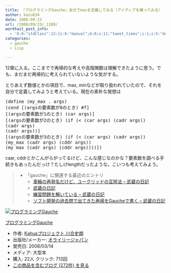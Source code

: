 ```yaml
---
title: 『プログラミングGauche』自分でmaxを定義してみる（アイディアを練ってみる）
author: kazu634
date: 2008-09-23
url: /2008/09/23/_1109/
wordtwit_post_info:
  - 'O:8:"stdClass":13:{s:6:"manual";b:0;s:11:"tweet_times";i:1;s:5:"delay";i:0;s:7:"enabled";i:1;s:10:"separation";s:2:"60";s:7:"version";s:3:"3.7";s:14:"tweet_template";b:0;s:6:"status";i:2;s:6:"result";a:0:{}s:13:"tweet_counter";i:2;s:13:"tweet_log_ids";a:1:{i:0;i:4293;}s:9:"hash_tags";a:0:{}s:8:"accounts";a:1:{i:0;s:7:"kazu634";}}'
categories:
  - gauche
  - Lisp

---
```

<div class="section">
<p>
    12章に入る。ここまでで再帰的な考えや高階関数は理解できたように思う。でも、まだまだ再帰的に考えられていないような気がする。
</p>
  
<p>
    とりあえず数値とかの項目で、max, minなどが取り扱われていたので、それを自分で定義してみようと考えている。現在の素朴な発想は
</p>
  
<pre class="syntax-highlight">
<span class="synSpecial">(</span>define <span class="synSpecial">(</span>my_max<span class="synStatement"> . </span>args<span class="synSpecial">)</span>
<span class="synSpecial">(</span><span class="synStatement">cond</span> [<span class="synSpecial">(</span>argsの要素数が0のとき<span class="synSpecial">)</span> #f]
[<span class="synSpecial">(</span>argsの要素数が1のとき<span class="synSpecial">)</span> <span class="synSpecial">(</span><span class="synStatement">car</span> args<span class="synSpecial">)</span>]
[<span class="synSpecial">(</span>argsの要素数が2のとき<span class="synSpecial">)</span> <span class="synSpecial">(</span><span class="synStatement">if</span> <span class="synSpecial">(</span><span class="synStatement">&#60;</span> <span class="synSpecial">(</span><span class="synStatement">car</span> args<span class="synSpecial">)</span> <span class="synSpecial">(</span><span class="synStatement">cadr</span> args<span class="synSpecial">))</span>
<span class="synSpecial">(</span><span class="synStatement">cadr</span> args<span class="synSpecial">)</span>
<span class="synSpecial">(</span><span class="synStatement">cadr</span> args<span class="synSpecial">))</span>]
[<span class="synSpecial">(</span>argsの要素数が3のとき<span class="synSpecial">)</span> <span class="synSpecial">(</span><span class="synStatement">if</span> <span class="synSpecial">(</span><span class="synStatement">&#60;</span> <span class="synSpecial">(</span><span class="synStatement">car</span> args<span class="synSpecial">)</span> <span class="synSpecial">(</span><span class="synStatement">cadr</span> args<span class="synSpecial">))</span>
<span class="synSpecial">(</span>my_max <span class="synSpecial">(</span><span class="synStatement">cadr</span> args<span class="synSpecial">)</span> <span class="synSpecial">(</span><span class="synStatement">cddr</span> args<span class="synSpecial">))</span>
<span class="synSpecial">(</span>my_max <span class="synSpecial">(</span><span class="synStatement">cadr</span> args<span class="synSpecial">)</span> <span class="synSpecial">(</span><span class="synStatement">cddr</span> args<span class="synSpecial">))))</span>]<span class="synSpecial">)</span>
</pre>
  
<p>
    caar, cddrとかこんがらがってるけど、こんな感じなのかな？要素数を調べる手続きもあったんだっけ？たしけlengthだったような。こいつも考えてみよう。
</p>
  
<blockquote>
<ul>
<li>
        「gauche」に関連する最近のエントリ <ul>
<li>
<a href="http://d.hatena.ne.jp/sirocco634/20080921/1221983678" onclick="__gaTracker('send', 'event', 'outbound-article', 'http://d.hatena.ne.jp/sirocco634/20080921/1221983678', ' 車輪の再発名だけど、ユークリッドの互除法 &#8211; 武蔵の日記');" target="_blank"> 車輪の再発名だけど、ユークリッドの互除法 &#8211; 武蔵の日記</a>
</li>
<li>
<a href="http://d.hatena.ne.jp/sirocco634/20080915/4062138271" onclick="__gaTracker('send', 'event', 'outbound-article', 'http://d.hatena.ne.jp/sirocco634/20080915/4062138271', '武蔵の日記');" target="_blank">武蔵の日記</a>
</li>
<li>
<a href="http://d.hatena.ne.jp/sirocco634/20080907/1220766982" onclick="__gaTracker('send', 'event', 'outbound-article', 'http://d.hatena.ne.jp/sirocco634/20080907/1220766982', ' 練習問題を解いている &#8211; 武蔵の日記');" target="_blank"> 練習問題を解いている &#8211; 武蔵の日記</a>
</li>
<li>
<a href="http://d.hatena.ne.jp/sirocco634/20080906/1220709106" onclick="__gaTracker('send', 'event', 'outbound-article', 'http://d.hatena.ne.jp/sirocco634/20080906/1220709106', ' ソフト開発の過去問で出てきた再帰をGaucheで書く &#8211; 武蔵の日記');" target="_blank"> ソフト開発の過去問で出てきた再帰をGaucheで書く &#8211; 武蔵の日記</a>
</li>
</ul>
</li>
</ul>
</blockquote>
  
<div class="hatena-asin-detail">
<a href="http://www.amazon.co.jp/dp/4873113482/?tag=hatena_st1-22&ascsubtag=d-7ibv" onclick="__gaTracker('send', 'event', 'outbound-article', 'http://www.amazon.co.jp/dp/4873113482/?tag=hatena_st1-22&ascsubtag=d-7ibv', '');"><img src="https://images-na.ssl-images-amazon.com/images/I/51Exg14b4uL._SL160_.jpg" class="hatena-asin-detail-image" alt="プログラミングGauche" title="プログラミングGauche" /></a></p> 
    
<div class="hatena-asin-detail-info">
<p class="hatena-asin-detail-title">
<a href="http://www.amazon.co.jp/dp/4873113482/?tag=hatena_st1-22&ascsubtag=d-7ibv" onclick="__gaTracker('send', 'event', 'outbound-article', 'http://www.amazon.co.jp/dp/4873113482/?tag=hatena_st1-22&ascsubtag=d-7ibv', 'プログラミングGauche');">プログラミングGauche</a>
</p>
      
<ul>
<li>
<span class="hatena-asin-detail-label">作者:</span> <a href="http://d.hatena.ne.jp/keyword/Kahua%A5%D7%A5%ED%A5%B8%A5%A7%A5%AF%A5%C8" onclick="__gaTracker('send', 'event', 'outbound-article', 'http://d.hatena.ne.jp/keyword/Kahua%A5%D7%A5%ED%A5%B8%A5%A7%A5%AF%A5%C8', 'Kahuaプロジェクト');" class="keyword">Kahuaプロジェクト</a>,<a href="http://d.hatena.ne.jp/keyword/%C0%EE%B9%E7%BB%CB%CF%AF" onclick="__gaTracker('send', 'event', 'outbound-article', 'http://d.hatena.ne.jp/keyword/%C0%EE%B9%E7%BB%CB%CF%AF', '川合史朗');" class="keyword">川合史朗</a>
</li>
<li>
<span class="hatena-asin-detail-label">出版社/メーカー:</span> <a href="http://d.hatena.ne.jp/keyword/%A5%AA%A5%E9%A5%A4%A5%EA%A1%BC%A5%B8%A5%E3%A5%D1%A5%F3" onclick="__gaTracker('send', 'event', 'outbound-article', 'http://d.hatena.ne.jp/keyword/%A5%AA%A5%E9%A5%A4%A5%EA%A1%BC%A5%B8%A5%E3%A5%D1%A5%F3', 'オライリージャパン');" class="keyword">オライリージャパン</a>
</li>
<li>
<span class="hatena-asin-detail-label">発売日:</span> 2008/03/14
</li>
<li>
<span class="hatena-asin-detail-label">メディア:</span> 大型本
</li>
<li>
<span class="hatena-asin-detail-label">購入</span>: 22人 <span class="hatena-asin-detail-label">クリック</span>: 713回
</li>
<li>
<a href="http://d.hatena.ne.jp/asin/4873113482" onclick="__gaTracker('send', 'event', 'outbound-article', 'http://d.hatena.ne.jp/asin/4873113482', 'この商品を含むブログ (272件) を見る');" target="_blank">この商品を含むブログ (272件) を見る</a>
</li>
</ul>
</div>
    
<div class="hatena-asin-detail-foot">
</div>
</div>
</div>
